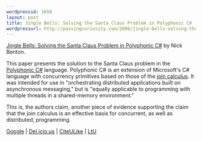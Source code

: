 ```yaml
---
wordpressid: 1658
layout: post
title: Jingle Bells: Solving the Santa Claus Problem in Polyphonic C#
wordpressurl: http://passingcuriosity.com/2006/jingle-bells-solving-the-santa-claus-problem-in-polyphonic-c/
---
```


<a class="title" href="">Jingle Bells: Solving the Santa Claus Problem in Polyphonic C#</a> by Nick Benton.

This paper presents the solution to the Santa Claus problem in the <a
href="http://research.microsoft.com/~nick/polyphony/">Polyphonic C#</a>
language. Polyphonic C# is an extension of Microsoft's C# language with
concurrency primitives based on those of the <a
href="http://moscova.inria.fr/index.shtml">join calculus</a>. It was intended
for use in "orchestrating distributed applications built on asynchronous
messaging," but is "equally applicable to programming with multiple threads in
a shared-memory environment."

This is, the authors claim, another piece of evidence supporting the claim that
the join calculus is an effective basis for concurrent, as well as distributed,
programming.

<a href="http://scholar.google.com/scholar?hl=en&lr=&cluster=8641565189116214780">Google</a> | <a href="http://del.icio.us/url/944b7b261b4409f876b2ba9f8a82bb66">Del.icio.us</a> | <a href="http://www.citeulike.org/article/556532">CiteULike</a> | <a href="http://lambda-the-ultimate.org/node/479">LtU</a>

